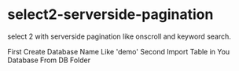 # select2-serverside-pagination
select 2 with serverside pagination like onscroll and keyword search.

First Create Database Name Like 'demo'
Second Import Table in You Database From DB Folder
